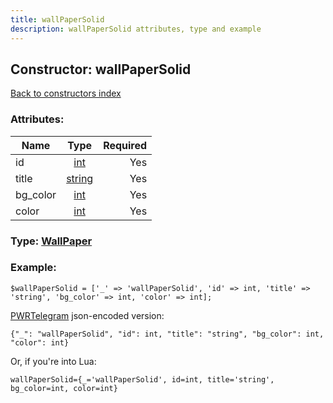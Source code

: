 ```yaml
---
title: wallPaperSolid
description: wallPaperSolid attributes, type and example
---
```

## Constructor: wallPaperSolid  
[Back to constructors index](index.md)



### Attributes:

| Name     |    Type       | Required |
|----------|:-------------:|---------:|
|id|[int](../types/int.md) | Yes|
|title|[string](../types/string.md) | Yes|
|bg\_color|[int](../types/int.md) | Yes|
|color|[int](../types/int.md) | Yes|



### Type: [WallPaper](../types/WallPaper.md)


### Example:

```
$wallPaperSolid = ['_' => 'wallPaperSolid', 'id' => int, 'title' => 'string', 'bg_color' => int, 'color' => int];
```  

[PWRTelegram](https://pwrtelegram.xyz) json-encoded version:

```
{"_": "wallPaperSolid", "id": int, "title": "string", "bg_color": int, "color": int}
```


Or, if you're into Lua:  


```
wallPaperSolid={_='wallPaperSolid', id=int, title='string', bg_color=int, color=int}

```


